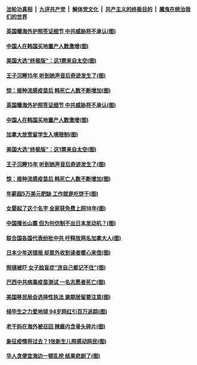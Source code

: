 

####  [法轮功真相](../../../../basic/blob/master/README.md?t=10240831) &nbsp;|&nbsp; [九评共产党](../../../../9ping.md/blob/master/README.md?t=10240831) &nbsp;|&nbsp; [解体党文化](../../../../jtdwh.md/blob/master/README.md?t=10240831)  &nbsp;|&nbsp; [共产主义的终极目的](../../../../gczydzjmd.md/blob/master/README.md?t=10240831) &nbsp;|&nbsp; [魔鬼在统治我们的世界](../../../../mgztzwmdsj.md/blob/master/README.md?t=10240831) 

#### [英国曝海外护照签证细节 中共威胁将不承认(图)](../pages/p3/950215.md?t=10240831) 

#### [中国人在韩国买地置产人数激增(图)](../pages/p3/950212.md?t=10240831) 

#### [美国大选“终极版”：这1票来自太空(图)](../pages/p3/950189.md?t=10240831) 

#### [王子沉睡15年 听到她声音后奇迹发生了(图)](../pages/p3/950176.md?t=10240831) 

#### [惊：接种流感疫苗后 韩死亡人数不断增加(图)](../pages/p3/950160.md?t=10240831) 


#### [英国曝海外护照签证细节 中共威胁将不承认(图)](../pages/p3/950215.md?t=10240831) 

#### [中国人在韩国买地置产人数激增(图)](../pages/p3/950212.md?t=10240831) 

#### [加拿大放宽留学生入境限制(图)](../pages/p3/950213.md?t=10240831) 

#### [美国大选“终极版”：这1票来自太空(图)](../pages/p3/950189.md?t=10240831) 

#### [王子沉睡15年 听到她声音后奇迹发生了(图)](../pages/p3/950176.md?t=10240831) 

#### [惊：接种流感疫苗后 韩死亡人数不断增加(图)](../pages/p3/950160.md?t=10240831) 


#### [年薪超5万美元肥缺 工作就是吃饼干(图)](../pages/p3/950121.md?t=10240831) 

#### [女婴起了这个名字 全家获免费上网18年(图)](../pages/p3/950091.md?t=10240831) 

#### [中国擅长山寨 但为何仿制不出日本发动机？(图)](../pages/p3/950087.md?t=10240831) 

#### [联合国各国代表纷批中共 吁释放两名加拿大人(图)](../pages/p3/950073.md?t=10240831) 

#### [日本少年送错报 却意外收到读者暖心来信(图)](../pages/p3/950004.md?t=10240831) 

#### [照镜被吓 女子脸盲症“连自己都记不住”(图)](../pages/p3/950040.md?t=10240831) 

#### [巴西中共病毒疫苗测试 一名志愿者死亡(图)](../pages/p3/949999.md?t=10240831) 

#### [美国移民局会选择性执法 逾期居留要注意(图)](../pages/p3/949996.md?t=10240831) 

#### [倾毕生之力爱地球 94岁网红引百万追踪(图)](../pages/p3/949969.md?t=10240831) 


#### [老干妈在海外被召回 辣酱内含骨头碎片(图)](../pages/p3/949970.md?t=10240831) 

#### [象征疫情将过去？1张新生儿照感动网民(图)](../pages/p3/949929.md?t=10240831) 

#### [华人贪便宜海边一顿乱挖 结果悲剧了(图)](../pages/p3/949923.md?t=10240831) 

